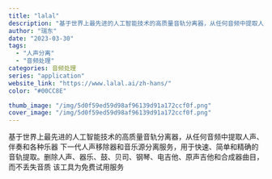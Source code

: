 ```yaml
---
title: "lalal"
description: "基于世界上最先进的人工智能技术的高质量音轨分离器，从任何音频中提取人声、伴奏和各种乐器 下一代人声移除器和音乐源分离服务"
author: "瑞东"
date: "2023-03-30"
tags:
  - "人声分离"
  - "音频处理"
categories: 音频处理
series: "application"
website_link: "https://www.lalal.ai/zh-hans/"
color: "#00CC8E"

thumb_image: "/img/5d0f59ed59d98af96139d91a172ccf0f.png"
cover_image: "/img/5d0f59ed59d98af96139d91a172ccf0f.png"
---
```


基于世界上最先进的人工智能技术的高质量音轨分离器，从任何音频中提取人声、伴奏和各种乐器 下一代人声移除器和音乐源分离服务，用于快速、简单和精确的音轨提取。删除人声、器乐、鼓、贝司、钢琴、电吉他、原声吉他和合成器曲目，而不丢失音质 该工具为免费试用服务